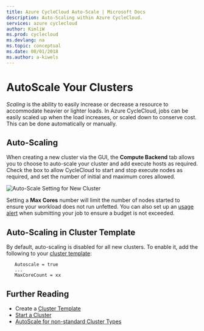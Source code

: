 ```yaml
---
title: Azure CycleCloud Auto-Scale | Microsoft Docs
description: Auto-Scaling within Azure CycleCloud.
services: azure cyclecloud
author: KimliW
ms.prod: cyclecloud
ms.devlang: na
ms.topic: conceptual
ms.date: 08/01/2018
ms.author: a-kiwels
---
```


# AutoScale Your Clusters

*Scaling* is the ability to easily increase or decrease a resource to accommodate heavier or lighter loads. In Azure CycleCloud, jobs can be easily scaled up when the load increases, or scaled down to conserve cost. This can be done automatically or manually.

## Auto-Scaling

When creating a new cluster via the GUI, the **Compute Backend** tab allows you to choose to auto-scale your cluster and add execute hosts as required. Check the box to allow CycleCloud to start and stop execute nodes as required, and set the number of initial and maximum cores allowed.

![Auto-Scale Setting for New Cluster](~/images/autoscale-setting.jpg)

Setting a **Max Cores** number will limit the number of nodes started to ensure your workload does not run unfetted. You can also set up an [usage alert](https://docs.microsoft.com/en-us/azure/cyclecloud/usage) when submitting your job to ensure a budget is not exceeded.

## Auto-Scaling in Cluster Template

By default, auto-scaling is disabled for all new clusters. To enable it, add the following to your [cluster template](https://docs.microsoft.com/en-us/azure/cyclecloud/cluster-templates):

       Autoscale = true
       ...
       MaxCoreCount = xx

## Further Reading

* Create a [Cluster Template](https://docs.microsoft.com/en-us/azure/cyclecloud/cluster-templates)
* [Start a Cluster](https://docs.microsoft.com/en-us/azure/cyclecloud/start-cluster)
* [AutoScale for non-standard Cluster Types](https://docs.microsoft.com/en-us/azure/cyclecloud/autoscale-api) 
